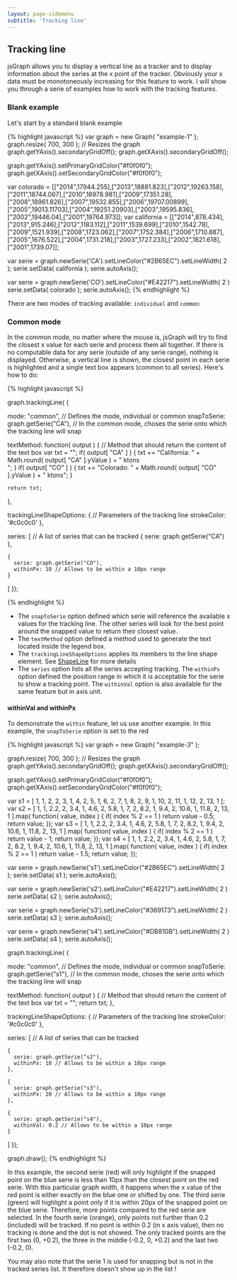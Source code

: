```yaml
---
layout: page-sidemenu
subtitle: 'Tracking line'
---
```

## Tracking line


jsGraph allows you to display a vertical line as a tracker and to display information about the series at the x point of the tracker. Obviously your x data must be monotoneously increasing for this feature to work. I will show you through a serie of examples how to work with the tracking features.

### <a id="blank"></a>Blank example
Let's start by a standard blank example


<script>
	function makeGraph( dom ) {

	  var graph = new Graph( dom );
		graph.resize( 700, 300 ); // Resizes the graph
	  graph.getYAxis().secondaryGridOff();
	  graph.getXAxis().secondaryGridOff();

	  graph.getYAxis().setPrimaryGridColor("#f0f0f0");
	  graph.getXAxis().setSecondaryGridColor("#f0f0f0");

	  var colorado = [["2014",17944.255],["2013",18881.823],["2012",19263.158],["2011",18744.067],["2010",18978.981],["2009",17351.28],["2008",18961.826],["2007",19532.855],["2006",19707.00899],["2005",19013.11703],["2004",19251.20903],["2003",19595.836],["2002",19446.04],["2001",19764.973]];
	  var california = [["2014",878.434],["2013",915.246],["2012",1183.112],["2011",1539.699],["2010",1542.78],["2009",1521.939],["2008",1723.062],["2007",1752.384],["2006",1710.887],["2005",1676.522],["2004",1731.218],["2003",1727.233],["2002",1821.618],["2001",1739.07]];

	  var serie = graph.newSerie('CA').setLineColor("#2B65EC").setLineWidth( 2 );
	  serie.setData( california );
	  serie.autoAxis();

	  var serie = graph.newSerie('CO').setLineColor("#E42217").setLineWidth( 2 )
	  serie.setData( colorado );
	  serie.autoAxis();

	  graph.draw();
	  return graph;
	}

</script>


<div id="example-1" class="jsgraph-example"></div>

<script>
	var g = makeGraph("example-1");
</script>



{% highlight javascript %}
var graph = new Graph( "example-1" );
graph.resize( 700, 300 ); // Resizes the graph
graph.getYAxis().secondaryGridOff();
graph.getXAxis().secondaryGridOff();

graph.getYAxis().setPrimaryGridColor("#f0f0f0");
graph.getXAxis().setSecondaryGridColor("#f0f0f0");

var colorado = [["2014",17944.255],["2013",18881.823],["2012",19263.158],["2011",18744.067],["2010",18978.981],["2009",17351.28],["2008",18961.826],["2007",19532.855],["2006",19707.00899],["2005",19013.11703],["2004",19251.20903],["2003",19595.836],["2002",19446.04],["2001",19764.973]];
var california = [["2014",878.434],["2013",915.246],["2012",1183.112],["2011",1539.699],["2010",1542.78],["2009",1521.939],["2008",1723.062],["2007",1752.384],["2006",1710.887],["2005",1676.522],["2004",1731.218],["2003",1727.233],["2002",1821.618],["2001",1739.07]];

var serie = graph.newSerie('CA').setLineColor("#2B65EC").setLineWidth( 2 );
serie.setData( california );
serie.autoAxis();

var serie = graph.newSerie('CO').setLineColor("#E42217").setLineWidth( 2 )
serie.setData( colorado );
serie.autoAxis();
{% endhighlight %}


There are two modes of tracking available: ```individual``` and ```common```:

### <a id="commonmode"></a> Common mode

In the common mode, no matter where the mouse is, jsGraph will try to find the closest x value for each serie and process them all together. If there is no computable data for any serie (outside of any serie range), nothing is displayed. Otherwise, a vertical line is shown, the closest point in each serie is highlighted and a single text box appears (common to all series). Here's how to do:



<div id="example-2" class="jsgraph-example"></div>

<script>
	var graph = makeGraph("example-2");

	graph.trackingLine( {
	      
	    mode: "common", // Defines the mode, individual or common
	    snapToSerie: graph.getSerie("CA"), // In the common mode, choses the serie onto which the tracking line will snap

	    textMethod: function( output ) { // Method that should return the content of the text box
	      var txt = "";
	      if( output[ "CA" ] ) {
	        txt += "California: " + Math.round( output[ "CA" ].yValue ) + " ktons<br />";
	      }
	      if( output[ "CO" ] ) {
	        txt += "Colorado: " + Math.round( output[ "CO" ].yValue ) + " ktons";
	      }

	      return txt;
	    },

	    trackingLineShapeOptions: { // Parameters of the tracking line
	      strokeColor: '#c0c0c0'
	    },

	    series: [ // A list of series that can be tracked
	      {
	        serie: graph.getSerie("CA")
	      },

	      {
	        serie: graph.getSerie("CO"),
	        withinPx: 10 // Allows to be within a 10px range
	      } 
	    ]
  	}
  );


</script>



{% highlight javascript %}

graph.trackingLine( {
    
  mode: "common", // Defines the mode, individual or common
  snapToSerie: graph.getSerie("CA"), // In the common mode, choses the serie onto which the tracking line will snap

  textMethod: function( output ) { // Method that should return the content of the text box
    var txt = "";
    if( output[ "CA" ] ) {
      txt += "California: " + Math.round( output[ "CA" ].yValue ) + " ktons<br />";
    }
    if( output[ "CO" ] ) {
      txt += "Colorado: " + Math.round( output[ "CO" ].yValue ) + " ktons";
    }

    return txt;
  },

  trackingLineShapeOptions: { // Parameters of the tracking line
    strokeColor: '#c0c0c0'
  },

  series: [ // A list of series that can be tracked
    {
      serie: graph.getSerie("CA")
    },

    {
      serie: graph.getSerie("CO"),
      withinPx: 10 // Allows to be within a 10px range
    } 
  ]
});

{% endhighlight %}



* The ```snapToSerie``` option defined which serie will reference the available x values for the tracking line. The other series will look for the best point around the snapped value to return their closest value.
* The ```textMethod``` option defined a method used to generate the text located inside the legend box.
* The ```trackingLineShapeOptions``` applies its members to the line shape element. See <a href="ShapeLine.html">ShapeLine</a> for more details
* The ```series``` option lists all the series accepting tracking. The ```withinPx``` option defined the position range in which it is acceptable for the serie to show a tracking point. The ```withinVal``` option is also available for the same feature but in axis unit.


#### <a id="withinval"></a> withinVal and withinPx

To demonstrate the ```within``` feature, let us use another example. In this example, the ```snapToSerie``` option is set to the red 


<div id="example-3" class="jsgraph-example"></div>
<script>
  var graph = new Graph( "example-3" );

  graph.resize( 700, 300 ); // Resizes the graph
  graph.getYAxis().secondaryGridOff();
  graph.getXAxis().secondaryGridOff();

  graph.getYAxis().setPrimaryGridColor("#f0f0f0");
  graph.getXAxis().setSecondaryGridColor("#f0f0f0");

  var s1 = [ 1, 1, 2, 2, 3, 1, 4, 2, 5, 1, 6, 2, 7, 1, 8, 2, 9, 1, 10, 2, 11, 1, 12, 2, 13, 1 ];
  var s2 = [ 1, 1, 2.2, 2, 3.4, 1, 4.6, 2, 5.8, 1, 7, 2, 8.2, 1, 9.4, 2, 10.6, 1, 11.8, 2, 13, 1 ].map( function( value, index ) { if( index % 2 == 1 ) return value - 0.5; return value; });
  var s3 = [ 1, 1, 2.2, 2, 3.4, 1, 4.6, 2, 5.8, 1, 7, 2, 8.2, 1, 9.4, 2, 10.6, 1, 11.8, 2, 13, 1 ].map( function( value, index ) { if( index % 2 == 1 ) return value - 1; return value; });
  var s4 = [ 1, 1, 2.2, 2, 3.4, 1, 4.6, 2, 5.8, 1, 7, 2, 8.2, 1, 9.4, 2, 10.6, 1, 11.8, 2, 13, 1 ].map( function( value, index ) { if( index % 2 == 1 ) return value - 1.5; return value; });

  var serie = graph.newSerie('s1').setLineColor("#2B65EC").setLineWidth( 2 );
  serie.setData( s1 );
  serie.autoAxis();

  var serie = graph.newSerie('s2').setLineColor("#E42217").setLineWidth( 2 )
  serie.setData( s2 );
  serie.autoAxis();


  var serie = graph.newSerie('s3').setLineColor("#369173").setLineWidth( 2 )
  serie.setData( s3 );
  serie.autoAxis();

  var serie = graph.newSerie('s4').setLineColor("#DB810B").setLineWidth( 2 )
  serie.setData( s4 );
  serie.autoAxis();

  graph.trackingLine( {
      
    mode: "common", // Defines the mode, individual or common
    snapToSerie: graph.getSerie("s1"), // In the common mode, choses the serie onto which the tracking line will snap

    textMethod: function( output, x, xpx ) { // Method that should return the content of the text box
      var text = "Series tracked (x = " + x + ")<br /><ul>";
      var j = 0;
      for( var i in output ) {
      	j++;
      	switch( i ) {

      		case "s2":
      			text += "<li>Serie 2: x = " + output[ i ].xValue + "</li>";
      		break;


      		case "s3":
      			text += "<li>Serie 3: x = " + output[ i ].xValue + "</li>";
      		break;


      		case "s4":
      			text += "<li>Serie 4: x = " + output[ i ].xValue + "</li>";
      		break;
      	}
      }

      if( j == 0 ) {
      	text += "<li>No serie tracked</li>";
      }
      text += "</ul>";
      console.log(output);
      return text;
    },

    trackingLineShapeOptions: { // Parameters of the tracking line
      strokeColor: '#c0c0c0'
    },

    series: [ // A list of series that can be tracked

      {
        serie: graph.getSerie("s2"),
        withinPx: 10 // Allows to be within a 10px range
      },

      {
        serie: graph.getSerie("s3"),
        withinPx: 30 // Allows to be within a 10px range
      },

      {
        serie: graph.getSerie("s4"),
        withinVal: 0.2 // Allows to be within a 10px range
      } 
    ]
  });


  graph.draw();
 </script>

 

{% highlight javascript %}
var graph = new Graph( "example-3" );

graph.resize( 700, 300 ); // Resizes the graph
graph.getYAxis().secondaryGridOff();
graph.getXAxis().secondaryGridOff();

graph.getYAxis().setPrimaryGridColor("#f0f0f0");
graph.getXAxis().setSecondaryGridColor("#f0f0f0");

var s1 = [ 1, 1, 2, 2, 3, 1, 4, 2, 5, 1, 6, 2, 7, 1, 8, 2, 9, 1, 10, 2, 11, 1, 12, 2, 13, 1 ];
var s2 = [ 1, 1, 2.2, 2, 3.4, 1, 4.6, 2, 5.8, 1, 7, 2, 8.2, 1, 9.4, 2, 10.6, 1, 11.8, 2, 13, 1 ].map( function( value, index ) { if( index % 2 == 1 ) return value - 0.5; return value; });
var s3 = [ 1, 1, 2.2, 2, 3.4, 1, 4.6, 2, 5.8, 1, 7, 2, 8.2, 1, 9.4, 2, 10.6, 1, 11.8, 2, 13, 1 ].map( function( value, index ) { if( index % 2 == 1 ) return value - 1; return value; });
var s4 = [ 1, 1, 2.2, 2, 3.4, 1, 4.6, 2, 5.8, 1, 7, 2, 8.2, 1, 9.4, 2, 10.6, 1, 11.8, 2, 13, 1 ].map( function( value, index ) { if( index % 2 == 1 ) return value - 1.5; return value; });

var serie = graph.newSerie('s1').setLineColor("#2B65EC").setLineWidth( 2 );
serie.setData( s1 );
serie.autoAxis();

var serie = graph.newSerie('s2').setLineColor("#E42217").setLineWidth( 2 )
serie.setData( s2 );
serie.autoAxis();


var serie = graph.newSerie('s3').setLineColor("#369173").setLineWidth( 2 )
serie.setData( s3 );
serie.autoAxis();

var serie = graph.newSerie('s4').setLineColor("#DB810B").setLineWidth( 2 )
serie.setData( s4 );
serie.autoAxis();

graph.trackingLine( {
    
  mode: "common", // Defines the mode, individual or common
  snapToSerie: graph.getSerie("s1"), // In the common mode, choses the serie onto which the tracking line will snap

  textMethod: function( output ) { // Method that should return the content of the text box
    var txt = "";
    return txt;
  },

  trackingLineShapeOptions: { // Parameters of the tracking line
    strokeColor: '#c0c0c0'
  },

  series: [ // A list of series that can be tracked

    {
      serie: graph.getSerie("s2"),
      withinPx: 10 // Allows to be within a 10px range
    },

    {
      serie: graph.getSerie("s3"),
      withinPx: 20 // Allows to be within a 10px range
    },

    {
      serie: graph.getSerie("s4"),
      withinVal: 0.2 // Allows to be within a 10px range
    } 
  ]
});

graph.draw();
{% endhighlight %}



In this example, the second serie (red) will only highlight if the snapped point on the blue serie is less than 10px than the closest point on the red serie. With this particular graph width, it happens when the x value of the red point is either exactly on the blue one or shifted by one. The third serie (green) will highlight a point only if it is within 20px of the snapped point on the blue serie. Therefore, more points compared to the red serie are selected. In the fourth serie (orange), only points not further than 0.2 (included) will be tracked. If no point is within 0.2 (in x axis value), then no tracking is done and the dot is not showed. The only tracked points are the first two (0, +0.2), the three in the middle (-0.2, 0, +0.2) and the last two (-0.2, 0).

You may also note that the serie 1 is used for snapping but is not in the tracked series list. It therefore doesn't show up in the list !
